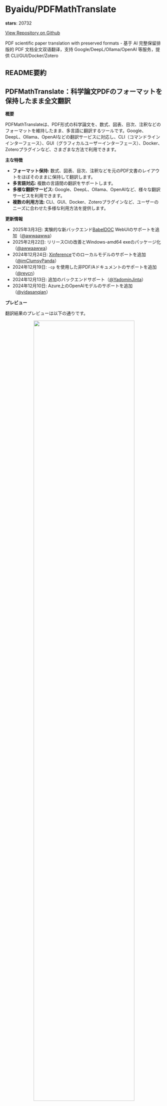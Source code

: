 
# Byaidu/PDFMathTranslate

**stars**: 20732

[View Repository on Github](https://github.com/Byaidu/PDFMathTranslate)

PDF scientific paper translation with preserved formats - 基于 AI 完整保留排版的 PDF 文档全文双语翻译，支持 Google/DeepL/Ollama/OpenAI 等服务，提供 CLI/GUI/Docker/Zotero

## README要約
## PDFMathTranslate：科学論文PDFのフォーマットを保持したまま全文翻訳

**概要**

PDFMathTranslateは、PDF形式の科学論文を、数式、図表、目次、注釈などのフォーマットを維持したまま、多言語に翻訳するツールです。Google、DeepL、Ollama、OpenAIなどの翻訳サービスに対応し、CLI（コマンドラインインターフェース）、GUI（グラフィカルユーザーインターフェース）、Docker、Zoteroプラグインなど、さまざまな方法で利用できます。

**主な特徴**

*   **フォーマット保持:** 数式、図表、目次、注釈などを元のPDF文書のレイアウトをほぼそのままに保持して翻訳します。
*   **多言語対応:** 複数の言語間の翻訳をサポートします。
*   **多様な翻訳サービス:** Google、DeepL、Ollama、OpenAIなど、様々な翻訳サービスを利用できます。
*   **複数の利用方法:** CLI、GUI、Docker、Zoteroプラグインなど、ユーザーのニーズに合わせた多様な利用方法を提供します。

**更新情報**

*   2025年3月3日: 実験的な新バックエンド[BabelDOC](https://github.com/funstory-ai/BabelDOC) WebUIのサポートを追加（[@awwaawwa](https://github.com/awwaawwa)）
*   2025年2月22日: リリースCIの改善とWindows-amd64 exeのパッケージ化（[@awwaawwa](https://github.com/awwaawwa)）
*   2024年12月24日: [Xinference](https://github.com/xorbitsai/inference)でのローカルモデルのサポートを追加（[@imClumsyPanda](https://github.com/imClumsyPanda)）
*   2024年12月19日: `-cp` を使用した非PDF/Aドキュメントのサポートを追加（[@reycn](https://github.com/reycn)）
*   2024年12月13日: 追加のバックエンドサポート（[@YadominJinta](https://github.com/YadominJinta)）
*   2024年12月10日: Azure上のOpenAIモデルのサポートを追加（[@yidasanqian](https://github.com/yidasanqian)）

**プレビュー**

翻訳結果のプレビューは以下の通りです。

<div align="center">
<img src="./docs/images/preview.gif" width="80%"/>
</div>

**オンラインデモ**

次のデモでアプリケーションを試すことができます。

*   [公開無料サービス](https://pdf2zh.com/)（インストール不要、推奨）
*   [Immersive Translate - BabelDOC](https://app.immersivetranslate.com/babel-doc/)（毎月1000ページ無料、推奨）
*   [HuggingFace上のデモ](https://huggingface.co/spaces/reycn/PDFMathTranslate-Docker)
*   [ModelScope上のデモ](https://www.modelscope.cn/studios/AI-ModelScope/PDFMathTranslate)（インストール不要）

**インストールと使用方法**

様々なユースケースに対応するため、複数のインストール方法を提供しています。

1.  **UVインストール:**
    *   Pythonがインストールされていること (3.10 <= version <= 3.12)
    *   パッケージのインストール: `pip install uv; uv tool install --python 3.12 pdf2zh`
    *   翻訳の実行: `pdf2zh document.pdf`

2.  **Windows exe:**
    *   [リリースページ](https://github.com/Byaidu/PDFMathTranslate/releases)から`pdf2zh-version-win64.zip`をダウンロード
    *   解凍し、`pdf2zh.exe`をダブルクリックして実行

3.  **グラフィカルユーザーインターフェース (GUI):**
    *   Pythonがインストールされていること (3.10 <= version <= 3.12)
    *   パッケージのインストール: `pip install pdf2zh`
    *   ブラウザで起動: `pdf2zh -i`
    *   ブラウザが自動的に起動しない場合は、`http://localhost:7860/`にアクセス

4.  **Docker:**
    *   Dockerイメージのプルと実行: `docker pull byaidu/pdf2zh; docker run -d -p 7860:7860 byaidu/pdf2zh`
    *   ブラウザで開く: `http://localhost:7860/`
    *   クラウドサービスへのDockerデプロイは、Heroku、Render、Zeabur、Koyebのボタンを利用できます。

5.  **Zotero Plugin:**
    *   [Zotero PDF2zh](https://github.com/guaguastandup/zotero-pdf2zh)を参照

6.  **コマンドライン:**
    *   Pythonがインストールされていること (3.10 <= version <= 3.12)
    *   パッケージのインストール: `pip install pdf2zh`
    *   翻訳の実行: `pdf2zh document.pdf`

    **注:**
    *   Windowsでダウンロード後にファイルが開けない場合は、[vc_redist.x64.exe](https://aka.ms/vs/17/release/vc_redist.x64.exe)をインストールしてください。
    *   Docker Hubにアクセスできない場合は、[GitHub Container Registry](https://github.com/Byaidu/PDFMathTranslate/pkgs/container/pdfmathtranslate)のイメージを試してください。

**インストールできない場合**

プログラムはAIモデル（`wybxc/DocLayout-YOLO-DocStructBench-onnx`）を必要としますが、ネットワークの問題でダウンロードできない場合があります。その場合は、以下の環境変数を使用して回避策を試してください。

```shell
set HF_ENDPOINT=https://hf-mirror.com
```

PowerShellユーザーの場合:

```shell
$env:HF_ENDPOINT = https://hf-mirror.com
```

問題が解決しない場合は、[FAQ](https://github.com/Byaidu/PDFMathTranslate/wiki#-faq--%E5%B8%B8%E8%A7%81%E9%97%AE%E9%A2%98)を参照してください。

**高度なオプション**

コマンドラインで翻訳コマンドを実行すると、翻訳されたドキュメント`example-mono.pdf`とバイリンガルドキュメント`example-dual.pdf`が現在の作業ディレクトリに生成されます。デフォルトではGoogleが翻訳サービスとして使用されます。より多くの翻訳サービスは、[HERE](https://github.com/Byaidu/PDFMathTranslate/blob/main/docs/ADVANCED.md#services) で確認できます。

<img src="./docs/images/cmd.explained.png" width="580px"  alt="cmd"/>

高度なオプションを以下に示します。

| オプション         | 機能                                                                                                      | 例                                             |
| -------------- | ------------------------------------------------------------------------------------------------------------- | ---------------------------------------------- |
| files          | ローカルファイル                                                                                                   | `pdf2zh ~/local.pdf`                           |
| links          | オンラインファイル                                                                                                  | `pdf2zh http://arxiv.org/paper.pdf`            |
| `-i`           | [GUI](https://github.com/Byaidu/PDFMathTranslate/blob/main/README.md#gui)                                      | `pdf2zh -i`                                    |
| `-p`           | [部分翻訳](https://github.com/Byaidu/PDFMathTranslate/blob/main/docs/ADVANCED.md#partial) | `pdf2zh example.pdf -p 1`                      |
| `-li`          | [ソース言語](https://github.com/Byaidu/PDFMathTranslate/blob/main/docs/ADVANCED.md#languages)            | `pdf2zh example.pdf -li en`                    |
| `-lo`          | [ターゲット言語](https://github.com/Byaidu/PDFMathTranslate/blob/main/docs/ADVANCED.md#languages)            | `pdf2zh example.pdf -lo zh`                    |
| `-s`           | [翻訳サービス](https://github.com/Byaidu/PDFMathTranslate/blob/main/docs/ADVANCED.md#services)         | `pdf2zh example.pdf -s deepl`                  |
| `-t`           | [マルチスレッド](https://github.com/Byaidu/PDFMathTranslate/blob/main/docs/ADVANCED.md#threads)                | `pdf2zh example.pdf -t 1`                      |
| `-o`           | 出力ディレクトリ                                                                                                    | `pdf2zh example.pdf -o output`                 |
| `-f`, `-c`     | [例外](https://github.com/Byaidu/PDFMathTranslate/blob/main/docs/ADVANCED.md#exceptions)                | `pdf2zh example.pdf -f "(MS.*)"`               |
| `-cp`          | 互換性モード                                                                                            | `pdf2zh example.pdf --compatible`              |
| `--skip-subset-fonts` | [フォントサブセットをスキップ](https://github.com/Byaidu/PDFMathTranslate/blob/main/docs/ADVANCED.md#font-subset)  | `pdf2zh example.pdf --skip-subset-fonts`       |
| `--ignore-cache` | [翻訳キャッシュを無視](https://github.com/Byaidu/PDFMathTranslate/blob/main/docs/ADVANCED.md#cache)       | `pdf2zh example.pdf --ignore-cache`            |
| `--share`      | 公開リンク                                                                                                   | `pdf2zh -i --share`                            |
| `--authorized` | [認証](https://github.com/Byaidu/PDFMathTranslate/blob/main/docs/ADVANCED.md#auth)                   | `pdf2zh -i --authorized users.txt [auth.html]` |
| `--prompt`     | [カスタムプロンプト](https://github.com/Byaidu/PDFMathTranslate/blob/main/docs/ADVANCED.md#prompt)                 | `pdf2zh --prompt [prompt.txt]`                 |
| `--onnx`       | [カスタム DocLayout-YOLO ONNXモデルの使用]                                                                        | `pdf2zh --onnx [onnx/model/path]`              |
| `--serverport` | [カスタム WebUI ポートの使用]                                                                                       | `pdf2zh --serverport 7860`                     |
| `--dir`        | [バッチ翻訳]                                                                                             | `pdf2zh --dir /path/to/translate/`             |
| `--config`     | [設定ファイル](https://github.com/Byaidu/PDFMathTranslate/blob/main/docs/ADVANCED.md#cofig)             | `pdf2zh --config /path/to/config/config.json`  |
| `--serverport` | [カスタム gradio サーバポート]                                                                                   | `pdf2zh --serverport 7860`                     |
|`--babeldoc`| 実験的なバックエンド [BabelDOC](https://funstory-ai.github.io/BabelDOC/) を使用して翻訳 |`pdf2zh --babeldoc` -s openai example.pdf|

詳細については、[高度な使用法](./docs/ADVANCED.md)に関するドキュメントを参照してください。

**二次開発 (API)**

pdf2zh APIは現在、一時的に非推奨となっています。APIは、[pdf2zh 2.0](https://github.com/Byaidu/PDFMathTranslate/issues/586)がリリースされた後に再度提供される予定です。プログラムによるアクセスが必要な場合は、[BabelDOC](https://github.com/funstory-ai/BabelDOC)の`babeldoc.high_level.async_translate`関数を使用してください。

このAPIの一時的な非推奨とは、関連するコードは当面削除されませんが、技術サポートは提供されず、バグ修正も行われないことを意味します。

<!--二次開発アプリケーションについては、[APIの詳細](./docs/APIS.md)に関するドキュメントを参照してください。

- [Python API](./docs/APIS.md#api-python), 他のPythonプログラムでプログラムを使用する方法
- [HTTP API](./docs/APIS.md#api-http), プログラムがインストールされたサーバーと通信する方法 -->

**今後の課題**

-   \[ ] DocLayNetベースのモデルによるレイアウト解析、[PaddleX](https://github.com/PaddlePaddle/PaddleX/blob/17cc27ac3842e7880ca4aad92358d3ef8555429a/paddlex/repo_apis/PaddleDetection_api/object_det/official_categories.py#L81)、[PaperMage](https://github.com/allenai/papermage/blob/9cd4bb48cbedab45d0f7a455711438f1632abebe/README.md?plain=1#L102)、[SAM2](https://github.com/facebookresearch/sam2)
-   \[ ] ページの回転、目次、リスト形式の修正
-   \[ ] 古い論文のピクセル数式の修正
-   \[ ] KeyboardInterruptを除く非同期再試行
-   \[ ] 西洋言語向けのKnuth–Plassアルゴリズム
-   \[ ] 非PDF/Aファイルのサポート
-   \[ ] [Zotero](https://github.com/zotero/zotero) および [Obsidian](https://github.com/obsidianmd/obsidian-releases) のプラグイン

**謝辞**

-   [Immersive Translation](https://immersivetranslate.com) は、このプロジェクトのアクティブな貢献者に対して毎月のProメンバーシップ引き換えコードを提供しています。詳細は、[CONTRIBUTOR\_REWARD.md](https://github.com/funstory-ai/BabelDOC/blob/main/docs/CONTRIBUTOR_REWARD.md) を参照してください。
-   新バックエンド: [BabelDOC](https://github.com/funstory-ai/BabelDOC)
-   ドキュメントのマージ: [PyMuPDF](https://github.com/pymupdf/PyMuPDF)
-   ドキュメントの解析: [Pdfminer.six](https://github.com/pdfminer/pdfminer.six)
-   ドキュメントの抽出: [MinerU](https://github.com/opendatalab/MinerU)
-   ドキュメントのプレビュー: [Gradio PDF](https://github.com/freddyaboulton/gradio-pdf)
-   マルチスレッド翻訳: [MathTranslate](https://github.com/SUSYUSTC/MathTranslate)
-   レイアウト解析: [DocLayout-YOLO](https://github.com/opendatalab/DocLayout-YOLO)
-   ドキュメント標準: [PDF Explained](https://zxyle.github.io/PDF-Explained/)、[PDF Cheat Sheets](https://pdfa.org/resource/pdf-cheat-sheets/)
-   多言語フォント: [Go Noto Universal](https://github.com/satbyy/go-noto-universal)

**貢献者**

<a href="https://github.com/Byaidu/PDFMathTranslate/graphs/contributors">
  <img src="https://opencollective.com/PDFMathTranslate/contributors.svg?width=890&button=false" />
</a>

![Alt](https://repobeats.axiom.co/api/embed/dfa7583da5332a11468d686fbd29b92320a6a869.svg "Repobeats analytics image")

**Star History**

<a href="https://star-history.com/#Byaidu/PDFMathTranslate&Date">
 <picture>
   <source media="(prefers-color-scheme: dark)" srcset="https://api.star-history.com/svg?repos=Byaidu/PDFMathTranslate&type=Date&theme=dark" />
   <source media="(prefers-color-scheme: light)" srcset="https://api.star-history.com/svg?repos=Byaidu/PDFMathTranslate&type=Date" />
   <img alt="Star History Chart" src="https://api.star-history.com/svg?repos=Byaidu/PDFMathTranslate&type=Date"/>
 </picture>
</a>


---

# Shubhamsaboo/awesome-llm-apps

**stars**: 28854

[View Repository on Github](https://github.com/Shubhamsaboo/awesome-llm-apps)

Collection of awesome LLM apps with AI Agents and RAG using OpenAI, Anthropic, Gemini and opensource models.

## README要約
## Shubhamsaboo/awesome-llm-apps リポジトリ概要（日本語）

このリポジトリは、OpenAI、Anthropic、Gemini、DeepSeek、Qwen、Llamaなどのオープンソースモデルを使用した、RAG（Retrieval Augmented Generation）とAIエージェントを組み合わせた優れたLLM（Large Language Model）アプリのコレクションです。

**主な特徴:**

*   多様なドメイン（コードリポジトリ、メールなど）でのLLMの応用例を紹介。
*   OpenAI、Anthropic、Gemini、オープンソースLLMと、RAGやAIエージェントを組み合わせたアプリを多数掲載。
*   各プロジェクトは詳細なドキュメント付きで、オープンソースエコシステムへの貢献を促す。

**主な内容:**

*   **AIエージェント:**
    *   様々な用途のAIエージェント（ブログ-ポッドキャスト変換、ブレイクアップ回復、データ分析、医療画像診断、ミーム生成、音楽生成、旅行、ニュースなど）
    *   高度なAIエージェント（深層研究、システム設計、リード生成、金融コーチ、映画制作、不動産、投資、ヘルス&フィットネス、ジャーナリスト、メンタルヘルス、会議など）
    *   ゲームプレイAIエージェント（3D Pygame、チェス、Tic-Tac-Toe）
    *   マルチエージェントチーム（競争力分析、金融、ゲームデザイン、法務、採用、サービス、教育、マルチモーダルコーディング、マルチモーダルデザイン）
    *   音声AIエージェント（オーディオツアー、カスタマーサポート）
    *   MCP AIエージェント（ブラウザ、GitHub）
*   **RAG（Retrieval Augmented Generation）:**
    *   Agentic RAG、ブログ検索、自律RAG、修正RAG、Deepseek Local RAG、Gemini Agentic RAG、ハイブリッド検索RAG、Llama 3.1 Local RAG、ローカルRAGエージェント、RAG-as-a-Service、Cohereを用いたRAG、RAGチェーン、データベースルーティングを用いたRAG
*   **MCP AIエージェント:**
    *   GitHub Agent
    *   ブラウザAgent
*   **高度なLLMアプリ:**
    *   "Xとチャット" チュートリアル（GitHub、Gmail、PDF、研究論文、Substack、YouTube動画）
    *   メモリ機能付きLLMアプリチュートリアル（ArXivエージェント、旅行エージェント、Llama3ステートフルチャット、パーソナライズされたメモリ、ローカルChatGPTクローン、マルチLLMメモリ）
    *   LLMファインチューニングチュートリアル（Llama 3.2 ファインチューニング）

**Global AI Agent Hackathon 開催:**

AIエージェントエコシステムパートナーとのコラボレーションによるグローバルAIエージェントハッカソンが開催されます。AIエージェント、RAG、ツール利用、またはマルチエージェントシステムに取り組む開発者、ビルダー、およびスタートアップを対象としており、最大25,000ドルの賞金とパートナーからのAPIおよびツール使用クレジット20,000ドル分を獲得するチャンスがあります。上位5つのプロジェクトは、このリポジトリで紹介されます。

**利用方法:**

1.  リポジトリをクローン: `git clone https://github.com/Shubhamsaboo/awesome-llm-apps.git`
2.  目的のプロジェクトディレクトリへ移動: `cd awesome-llm-apps/starter_ai_agents/ai_travel_agent` （例）
3.  必要な依存関係をインストール: `pip install -r requirements.txt`
4.  各プロジェクトの`README.md`ファイルに記載された手順に従い、アプリをセットアップし実行。

**コントリビュート:**

アイデア、改善、新しいアプリの追加は歓迎されており、GitHub Issueまたはプルリクエストを通じて貢献できます。新しいアプリを追加する際は、既存のプロジェクト構造に従い、詳細な`README.md`を必ず含めてください。

**スター（星）を付けて、最新情報をお見逃しなく！**


---

# yt-dlp/yt-dlp

**stars**: 108355

[View Repository on Github](https://github.com/yt-dlp/yt-dlp)

A feature-rich command-line audio/video downloader

## README要約
## yt-dlp の詳細な要約 (日本語)

yt-dlp は、多機能なコマンドラインオーディオ/ビデオダウンローダーです。

**1. 概要**

*   **機能:** 様々なサイト (数千のサイト) からの動画や音声のダウンロードをサポートしています。
*   **ベース:**  youtube-dl のフォークで、youtube-dlc がベースとなっています。
*   **特徴:**  高機能で、豊富なオプション、プラグイン、様々なフォーマットのサポート、メタデータの編集、SponsorBlock との連携などを備えています。
*   **更新:**  yt-dlp 自体を `yt-dlp -U` コマンドで更新できます。安定版 (stable)、ナイトリー版 (nightly)、マスター版 (master) の３つのリリースチャネルがあります。ナイトリー版は、最新の変更や修正が適用された、推奨されるリリースです。

**2. インストール**

*   **方法:**
    *   バイナリファイル (Windows, Linux/BSD, macOS 用)
    *   pip (Python パッケージ)
    *   サードパーティのパッケージマネージャー
*   **インストール手順:**  [yt-dlp Wiki](https://github.com/yt-dlp/yt-dlp/wiki/Installation) で詳細が解説されています。

**3. 主な機能とオプション**

*   **対応サイト:**  数千のサイトに対応しています。
*   **フォーマット選択:**  ダウンロードする動画や音声のフォーマットを、詳細に選択できます。
    *   `--format` オプションでフォーマットコードを指定したり、ファイル拡張子 (`mp4` など) で指定したりできます。
    *   `bestvideo+bestaudio` のように、ビデオとオーディオをマージすることも可能です。
    *   `--format-sort` オプションで、フォーマットのソート方法をカスタマイズできます。
*   **動画の選択:**
    *   `--playlist-items` オプションで、プレイリストの特定のアイテムだけをダウンロードできます。
    *   `--min-filesize`, `--max-filesize` オプションで、ファイルサイズの制限ができます。
    *   `--date`, `--datebefore`, `--dateafter` オプションで、アップロード日の範囲指定ができます。
    *   `--match-filters` オプションで、様々な条件で動画をフィルタリングできます。
*   **ダウンロードオプション:**
    *   `--concurrent-fragments` オプションで、DASH/HLS 形式の動画を並行してダウンロードできます。
    *   `--limit-rate` オプションで、ダウンロード速度を制限できます。
    *   `--retries`, `--fragment-retries` オプションで、リトライ回数を設定できます。
*   **ファイルシステムオプション:**
    *   `-o` オプションで、出力ファイル名テンプレートを設定できます。
    *   `-P` オプションで、ファイルの保存先パスを設定できます。
    *   `--restrict-filenames`, `--windows-filenames` オプションで、ファイル名の制限や互換性を設定できます。
    *   `--write-description`, `--write-info-json` オプションで、説明やメタデータをファイルに書き出すことができます。
    *   `--cookies-from-browser` オプションで、ブラウザから Cookie を読み込むことができます。
*   **サムネイルオプション:**
    *   `--write-thumbnail` オプションで、サムネイルを書き出すことができます。
*   **字幕オプション:**
    *   `--write-subs`, `--write-auto-subs` オプションで、字幕をダウンロードできます。
    *   `--sub-format`, `--sub-langs` オプションで、字幕のフォーマットと言語を設定できます。
*   **認証オプション:**
    *   `-u`, `-p` オプションで、ユーザー名とパスワードを指定できます。
    *   `--netrc` オプションで、`.netrc` ファイルを使った認証ができます。
    *   `--video-password`, `--ap-mso`, `--ap-username`, `--ap-password` オプションで、動画固有のパスワードや、MSO 認証 (TV プロバイダ) を設定できます。
*   **後処理オプション:**
    *   `-x` オプションで、動画を音声ファイルに変換できます。
    *   `--audio-format`, `--audio-quality` オプションで、音声フォーマットと品質を設定できます。
    *   `--remux-video`, `--recode-video` オプションで、動画の再エンコードができます。
    *   `--embed-subs`, `--embed-thumbnail`, `--embed-metadata` オプションで、字幕やサムネイル、メタデータを動画に埋め込むことができます。
    *   `--xattrs` オプションで、動画ファイルにメタデータを書き込むことができます。
*   **SponsorBlock オプション:**
    *   `--sponsorblock-mark`, `--sponsorblock-remove` オプションで、SponsorBlock を利用して、動画からスポンサーセクションなどを自動的に削除できます。
*   **その他のオプション:**  ネットワーク設定、地理的制限、詳細情報表示、シミュレーション、作業回避策など、多くのオプションが用意されています。

**4. 設定**

*   **設定ファイルの場所:**  複数の場所から設定ファイルを読み込みます。 (`yt-dlp.conf`, XDG ディレクトリ、APPDATA など)
*   **設定ファイルのエンコーディング:**  UTF-8 に対応しています。
*   **`.netrc` ファイル:**  認証情報を `.netrc` ファイルに保存し、yt-dlp から利用できます。

**5. 出力テンプレート**

*   `-o` オプションで使用し、ダウンロードするファイル名の形式を指定します。
*   **特別なシーケンス:**  動画のメタデータなど、様々な情報をファイル名に含めることができます (`%(title)s`, `%(id)s`, `%(ext)s` など)。
*   **フォーマット指定:**  `%` に続けて、フォーマット操作を指定できます。
*   **ファイルタイプ別設定:**  ファイルタイプ (`subtitle`, `thumbnail` など) ごとに異なる出力テンプレートを設定できます。

**6. フォーマット選択**

*   `-f` オプションで、ダウンロードするフォーマットを選択します。
*   **基本的な指定:**  フォーマットコードやファイル拡張子で指定できます。
*   **特殊な名前:**  `best`, `bestvideo`, `bestaudio` などのキーワードで、最適なフォーマットを選択できます。
*   **優先順位:**  `/` で区切ることで、複数のフォーマットの優先順位を指定できます。
*   **マージ:**  `+` で区切ることで、複数のフォーマットをマージできます。
*   **フィルタリング:**  `[]` 内で条件を指定して、フォーマットをフィルタリングできます。
*   **ソート:** `--format-sort` オプションで、フォーマットのソート順序をカスタマイズできます。

**7. メタデータの変更**

*   `--parse-metadata` オプションと `--replace-in-metadata` オプションで、メタデータを変更できます。
*   **`--parse-metadata`:** メタデータから情報を抽出して、別のフィールドに設定できます。
*   **`--replace-in-metadata`:** メタデータの特定の部分を、正規表現を使って置換できます。

**8. エクストラクタ引数**

*   `--extractor-args` オプションで、エクストラクタに引数を渡すことができます。
*   **用途:** エクストラクタ固有の機能や設定に利用できます (例: YouTube の `player_client`、YouTube の`comment_sort`など)。

**9. プラグイン**

*   **機能拡張:**  エクストラクタやポストプロセッサを、プラグインとして追加できます。
*   **場所:**  設定ディレクトリや、実行ファイルと同じディレクトリに配置します。
*   **利用方法:**  エクストラクタプラグインは自動的に呼び出され、ポストプロセッサプラグインは `--use-postprocessor` オプションで指定します。

**10. 埋め込み (Embedding)**

*   **Python API:**  Python コードから yt-dlp を利用できます。
*   **`YoutubeDL` クラス:**  `yt_dlp.YoutubeDL` クラスを使って、yt-dlp の機能を呼び出せます。
*   **例:**  情報を抽出、ダウンロード、オーディオ抽出、動画のフィルタリング、カスタムポストプロセッサの追加など、様々な機能が利用可能です。

**11. youtube-dl からの変更点**

*   **新機能:**
    *   SponsorBlock 連携
    *   フォーマットのソート
    *   様々なエクストラクタの追加と修正
    *   ブラウザからの Cookie の取得
    *   ダウンロード時間の範囲指定
    *   チャプターによる動画分割
    *   並列フラグメントダウンロード
    *   Aria2c と HLS/DASH の連携
    *   新しいオプションの追加
    *   プラグイン機能
    *   自己更新機能
*   **動作の違い:**
    *   サポートする Python バージョン
    *   デフォルトの出力テンプレート
    *   デフォルトのフォーマットソート
    *   デフォルトのフォーマット選択
    *   その他のデフォルト動作
*   **非推奨オプション:**
    *   youtube-dl との互換性のために、多くのオプションが非推奨となっています。

**12. その他**

*   **コントリビューション:**  バグ報告やコードの貢献が可能です。
*   **Wiki:**  yt-dlp の詳細な情報が Wiki で公開されています。


---

# microsoft/markitdown

**stars**: 50458

[View Repository on Github](https://github.com/microsoft/markitdown)

Python tool for converting files and office documents to Markdown.

## README要約
## MarkItDown の要約

MarkItDown は、様々なファイルを Markdown 形式に変換するための軽量な Python ツールです。主に、LLM (大規模言語モデル) や関連するテキスト分析パイプラインでの利用を目的としており、ドキュメントの重要な構造と内容 (見出し、リスト、表、リンクなど) を Markdown で保持することを重視しています。出力は人間が読みやすい場合もありますが、テキスト分析ツールによる処理を意図しています。

**主な機能:**

*   PDF、PowerPoint、Word、Excel、画像 (EXIF メタデータと OCR)、音声 (EXIF メタデータと音声トランスクリプション)、HTML、テキストベース形式 (CSV、JSON、XML)、ZIP ファイル (内容を反復処理)、YouTube URL、EPub など、様々なファイル形式をサポートしています。
*   Markdown 形式への変換により、最小限のマークアップで重要なドキュメント構造を表現でき、トークンの効率性も高まります。
*   Azure Document Intelligence を使用した変換もサポートしています。
*   LLM を使用した画像説明も可能です。

**インストール:**

pip を使用して `pip install 'markitdown[all]'` でインストールできます。個別の依存関係を選択することも可能で、例えば `pip install 'markitdown[pdf, docx, pptx]'` のように指定できます。

**使用方法:**

*   **コマンドライン:**
    ```bash
    markitdown path-to-file.pdf > document.md
    ```
    または、`-o` オプションで出力ファイルを指定します。パイプでの入力も可能です。
*   **Python API:**
    ```python
    from markitdown import MarkItDown

    md = MarkItDown(enable_plugins=False) # プラグインを有効にする場合は True
    result = md.convert("test.xlsx")
    print(result.text_content)
    ```

**追加機能:**

*   **プラグイン:** サードパーティのプラグインをサポートしています。`--list-plugins` でインストールされているプラグインを確認し、`--use-plugins` オプションで有効化できます。プラグインの開発方法については、`packages/markitdown-sample-plugin` を参照してください。
*   **Docker:** Docker イメージも提供されており、簡単に実行できます。
*   **Azure Document Intelligence:** Azure Document Intelligence を使用した変換も可能です。

**変更点:**

*   バージョン 0.1.0 から、依存関係がオプションの機能グループに整理されました。互換性のある動作には `pip install 'markitdown[all]'` を使用してください。
*   `convert_stream()` はバイナリファイルのようなオブジェクトを要求します。
*   `DocumentConverter` クラスのインターフェースが、ファイルパスではなくファイルストリームから読み込むように変更されました。

**コントリビューション:**

*   Microsoft の CLA (Contributor License Agreement) に同意する必要があります。
*   [Microsoft Open Source Code of Conduct](https://opensource.microsoft.com/codeofconduct/) に従います。
*   Issue や PR のレビュー、または「open for contribution」や「open for reviewing」とマークされたものを支援できます。
*   テストとチェックは、`packages/markitdown` ディレクトリで `hatch test` を実行し、`pre-commit run --all-files` で pre-commit checks を実行します。
*   サードパーティプラグインの作成と共有も可能です。

**商標:**

本プロジェクトは、Microsoft の商標やロゴを含む可能性があります。Microsoft の商標やロゴの使用は、[Microsoft's Trademark & Brand Guidelines](https://www.microsoft.com/en-us/legal/intellectualproperty/trademarks/usage/general) に従う必要があります。


